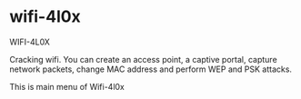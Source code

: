 # wifi-4l0x
WIFI-4L0X


Cracking wifi.
You can create an access point, a captive portal, capture network packets, change MAC address and perform WEP and PSK attacks.

This is main menu of Wifi-4l0x

